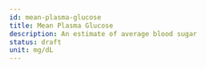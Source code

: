```yaml
---
id: mean-plasma-glucose
title: Mean Plasma Glucose
description: An estimate of average blood sugar
status: draft
unit: mg/dL
---
```


